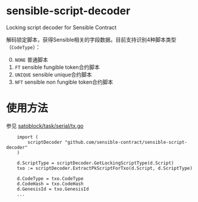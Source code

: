 # sensible-script-decoder

Locking script decoder for Sensible Contract

解码锁定脚本，获得Sensible相关的字段数据。目前支持识别4种脚本类型（`CodeType`）：

0. `NONE` 普通脚本
1. `FT` sensible fungible token合约脚本
2. `UNIQUE` sensible unique合约脚本
3. `NFT` sensible non fungible token合约脚本

# 使用方法

参见 [satoblock/task/serial/tx.go](https://github.com/sensible-contract/satoblock/blob/8138d70eeef8bb7c726b5482090dc9191cc53aa2/task/serial/tx.go#L114)

```golang
	import (
		scriptDecoder "github.com/sensible-contract/sensible-script-decoder"
	)

	d.ScriptType = scriptDecoder.GetLockingScriptType(d.Script)
	txo := scriptDecoder.ExtractPkScriptForTxo(d.Script, d.ScriptType)

	d.CodeType = txo.CodeType
	d.CodeHash = txo.CodeHash
	d.GenesisId = txo.GenesisId
	...
```
